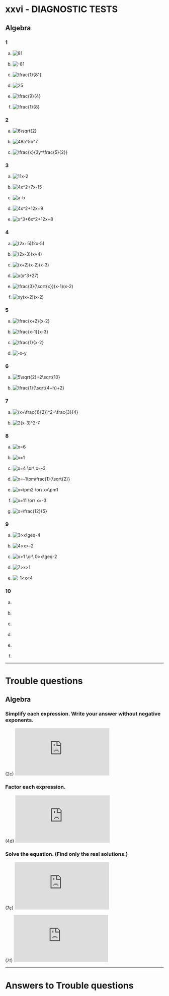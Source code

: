 # xxvi - DIAGNOSTIC TESTS

## Algebra

### 1
<ol type="a">
  <li><img title="81" src="https://latex.codecogs.com/gif.latex?81"/></li><br>
  <li><img title="-81" src="https://latex.codecogs.com/gif.latex?-81"/></li><br>
  <li><img title="\frac{1}{81}" src="https://latex.codecogs.com/gif.latex?%5Cfrac%7B1%7D%7B81%7D"/></li><br>
  <li><img title="25" src="https://latex.codecogs.com/gif.latex?25"/></li><br>
  <li><img title="\frac{9}{4}" src="https://latex.codecogs.com/gif.latex?%5Cfrac%7B9%7D%7B4%7D"/></li><br>
  <li><img title="\frac{1}{8}" src="https://latex.codecogs.com/gif.latex?%5Cfrac%7B1%7D%7B8%7D"/></li>
</ol>

### 2
<ol type="a">
  <li><img title="6\sqrt{2}" src="https://latex.codecogs.com/gif.latex?6%5Csqrt%7B2%7D"/></li><br>
  <li><img title="48a^5b^7" src="https://latex.codecogs.com/gif.latex?48a%5E5b%5E7"/></li><br>
  <li><img title="\frac{x}{3y^\frac{5}{2}}" src="https://latex.codecogs.com/gif.latex?%5Cfrac%7Bx%7D%7B3y%5E%5Cfrac%7B5%7D%7B2%7D%7D%7B%5Ccolor%7Bred%7D%28Incorrect%29%7D"/></li>
</ol>

### 3
<ol type="a">
  <li><img title="11x-2" src="https://latex.codecogs.com/gif.latex?11x-2"/></li><br>
  <li><img title="4x^2+7x-15" src="https://latex.codecogs.com/gif.latex?4x%5E2&plus;7x-15"/></li><br>
  <li><img title="a-b" src="https://latex.codecogs.com/gif.latex?a-b"/></li><br>
  <li><img title="4x^2+12x+9" src="https://latex.codecogs.com/gif.latex?4x%5E2&plus;12x&plus;9"/></li><br>
  <li><img title="x^3+6x^2+12x+8" src="https://latex.codecogs.com/gif.latex?x%5E3&plus;6x%5E2&plus;12x&plus;8"/></li>
</ol>

### 4
<ol type="a">
  <li><img title="(2x+5)(2x-5)" src="https://latex.codecogs.com/gif.latex?%282x&plus;5%29%282x-5%29"/></li><br>
  <li><img title="(2x-3)(x+4)" src="https://latex.codecogs.com/gif.latex?%282x-3%29%28x&plus;4%29"/></li><br>
  <li><img title="(x+2)(x-2)(x-3)" src="https://latex.codecogs.com/gif.latex?%28x&plus;2%29%28x-2%29%28x-3%29"/></li><br>
  <li><img title="x(x^3+27)" src="https://latex.codecogs.com/gif.latex?x%28x%5E3&plus;27%29%7B%5Ccolor%7Bred%7D%28Incorrect%29%7D"/></li><br>
  <li><img title="\frac{3}{\sqrt{x}}(x-1)(x-2)" src="https://latex.codecogs.com/gif.latex?%5Cfrac%7B3%7D%7B%5Csqrt%7Bx%7D%7D%28x-1%29%28x-2%29"/></li><br>
  <li><img title="xy(x+2)(x-2)" src="https://latex.codecogs.com/gif.latex?xy%28x&plus;2%29%28x-2%29"/></li>
</ol>

### 5
<ol type="a">
  <li><img title="\frac{x+2}{x-2}" src="https://latex.codecogs.com/gif.latex?%5Cfrac%7Bx&plus;2%7D%7Bx-2%7D"/></li><br>
  <li><img title="\frac{x-1}{x-3}" src="https://latex.codecogs.com/gif.latex?%5Cfrac%7Bx-1%7D%7Bx-3%7D"/></li><br>
  <li><img title="\frac{1}{x-2}" src="https://latex.codecogs.com/gif.latex?%5Cfrac%7B1%7D%7Bx-2%7D"/></li><br>
  <li><img title="-x-y" src="https://latex.codecogs.com/gif.latex?-x-y"/></li>
</ol>

### 6
<ol type="a">
  <li><img title="5\sqrt{2}+2\sqrt{10}" src="https://latex.codecogs.com/gif.latex?5%5Csqrt%7B2%7D&plus;2%5Csqrt%7B10%7D"/></li><br>
  <li><img title="\frac{1}{\sqrt{4+h}+2}" src="https://latex.codecogs.com/gif.latex?%5Cfrac%7B1%7D%7B%5Csqrt%7B4&plus;h%7D&plus;2%7D"/></li>
</ol>

### 7
<ol type="a">
  <li><img title="(x+\frac{1}{2})^2+\frac{3}{4}" src="https://latex.codecogs.com/gif.latex?%28x&plus;%5Cfrac%7B1%7D%7B2%7D%29%5E2&plus;%5Cfrac%7B3%7D%7B4%7D"/></li><br>
  <li><img title="2(x-3)^2-7" src="https://latex.codecogs.com/gif.latex?2%28x-3%29%5E2-7"/></li>
</ol>

### 8
<ol type="a">
  <li><img title="x=6" src="https://latex.codecogs.com/gif.latex?x%3D6"/></li><br>
  <li><img title="x=1" src="https://latex.codecogs.com/gif.latex?x%3D1"/></li><br>
  <li><img title="x=4 \or\ x=-3" src="https://latex.codecogs.com/gif.latex?x%3D4%20%5Cor%5C%20x%3D-3"/></li><br>
  <li><img title="x=-1\pm\frac{1}{\sqrt{2}}" src="https://latex.codecogs.com/gif.latex?x%3D-1%5Cpm%5Cfrac%7B1%7D%7B%5Csqrt%7B2%7D%7D"/></li><br>
  <li><img title="x=\pm2 \or\ x=\pm1" src="https://latex.codecogs.com/gif.latex?x%3D%5Cpm2%20%5Cor%5C%20x%3D%5Cpm1%7B%5Ccolor%7Bred%7D%28Incorrect%29%7D"/></li><br>
  <li><img title="x=11 \or\ x=-3" src="https://latex.codecogs.com/gif.latex?x%3D11%20%5Cor%5C%20x%3D-3%7B%5Ccolor%7Bred%7D%28Incorrect%29%7D"/></li><br>
  <li><img title="x=\frac{12}{5}" src="https://latex.codecogs.com/gif.latex?x%3D%5Cfrac%7B12%7D%7B5%7D"/></li>
</ol>

### 9
<ol type="a">
  <li><img src="https://latex.codecogs.com/gif.latex?3>x\geq-4" title="3>x\geq-4" /></li><br>
  <li><img src="https://latex.codecogs.com/gif.latex?4>x>-2" title="4>x>-2" /></li><br>
  <li><img src="https://latex.codecogs.com/gif.latex?x>1&space;\or\&space;0>x\geq-2" title="x>1 \or\ 0>x\geq-2" /></li><br>
  <li><img src="https://latex.codecogs.com/gif.latex?7>x>1" title="7>x>1" /></li><br>
  <li><img src="https://latex.codecogs.com/gif.latex?-1<x<4" title="-1<x<4" /></li>
</ol>

### 10
<ol type="a">
  <li><img title="" src=""/></li><br>
  <li><img title="" src=""/></li><br>
  <li><img title="" src=""/></li><br>
  <li><img title="" src=""/></li><br>
  <li><img title="" src=""/></li><br>
  <li><img title="" src=""/></li>
</ol>

---

# Trouble questions
## Algebra

### Simplify each expression. Write your answer without negative exponents.
(2c) ![(\frac{3x^{\frac{3}{2}}y^3}{x^2y^{-\frac{1}{2}}})^{-2}](https://latex.codecogs.com/gif.latex?%28%5Cfrac%7B3x%5E%7B%5Cfrac%7B3%7D%7B2%7D%7Dy%5E3%7D%7Bx%5E2y%5E%7B-%5Cfrac%7B1%7D%7B2%7D%7D%7D%29%5E%7B-2%7D)

### Factor each expression.
(4d) ![x^4+27x](https://latex.codecogs.com/gif.latex?x%5E4&plus;27x)

### Solve the equation. (Find only the real solutions.)
(7e) ![x^4-3x^2+2=0](https://latex.codecogs.com/gif.latex?x%5E4-3x%5E2&plus;2%3D0)

(7f) ![3|x-4|=10](https://latex.codecogs.com/gif.latex?3%7Cx-4%7C%3D10)

---

# Answers to Trouble questions


<!---

### TODO
<ol type="a">
  <li><img title="" src=""/></li><br>
  <li><img title="" src=""/></li>
</ol>

<li></li><br>

<li><img title="" src=""/></li><br>

%7B%5Ccolor%7Bred%7D%28Incorrect%29%7D

--->
